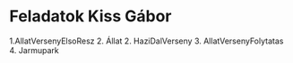 # Feladatok Kiss Gábor
1.AllatVersenyElsoResz
2. Állat
2. HaziDalVerseny
3. AllatVersenyFolytatas
4. Jarmupark
